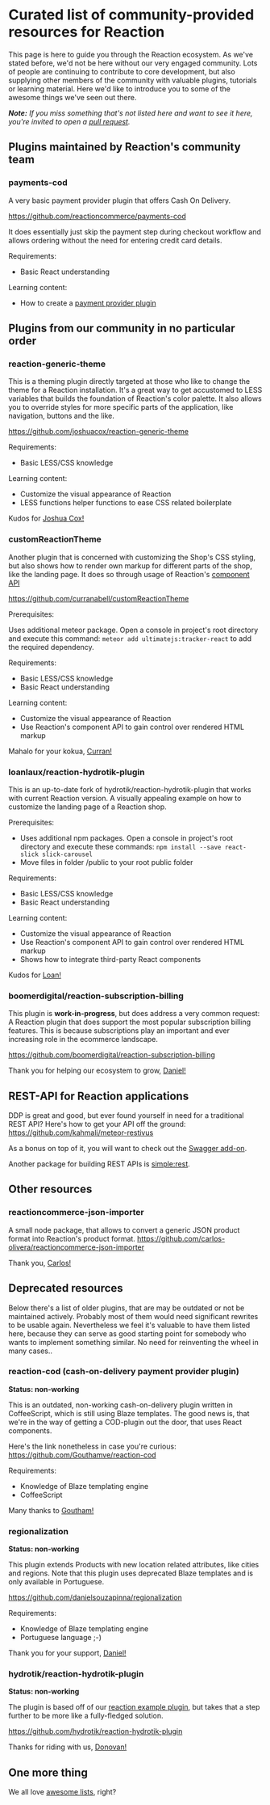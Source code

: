 # Curated list of community-provided resources for Reaction

This page is here to guide you through the Reaction ecosystem. As we've stated before, we'd not be here without our very engaged community. Lots of people are continuing to contribute to core development, but also supplying other members of the community with valuable plugins, tutorials or learning material. Here we'd like to introduce you to some of the awesome things we've seen out there.

_**Note:** If you miss something that's not listed here and want to see it here, you're invited to open a [pull request](https://github.com/reactioncommerce/reaction-docs/pull/new/master)._

## Plugins maintained by Reaction's community team

### payments-cod

A very basic payment provider plugin that offers Cash On Delivery.

<https://github.com/reactioncommerce/payments-cod>

It does essentially just skip the payment step during checkout workflow and allows ordering without the need for entering credit card details.

Requirements:

-   Basic React understanding

Learning content:

-   How to create a [payment provider plugin](https://docs.reactioncommerce.com/reaction-docs/master/creating-a-payment-provider)

## Plugins from our community in no particular order

### reaction-generic-theme

This is a theming plugin directly targeted at those who like to change the theme for a Reaction installation. It's a great way to get accustomed to LESS variables that builds the foundation of Reaction's color palette. It also allows you to override styles for more specific parts of the application, like navigation, buttons and the like.

<https://github.com/joshuacox/reaction-generic-theme>

Requirements:

-   Basic LESS/CSS knowledge

Learning content:

-   Customize the visual appearance of Reaction
-   LESS functions helper functions to ease CSS related boilerplate

Kudos for [Joshua Cox!](https://github.com/joshuacox)

### customReactionTheme

Another plugin that is concerned with customizing the Shop's CSS styling, but also shows how to render own markup for different parts of the shop, like the landing page. It does so through usage of Reaction's [component API](http://api.docs.reactioncommerce.com/Components.html)

<https://github.com/curranabell/customReactionTheme>

Prerequisites:

Uses additional meteor package. Open a console in project's root directory and execute this command: `meteor add ultimatejs:tracker-react` to add the required dependency.

Requirements:

-   Basic LESS/CSS knowledge
-   Basic React understanding

Learning content:

-   Customize the visual appearance of Reaction
-   Use Reaction's component API to gain control over rendered HTML markup

Mahalo for your kokua, [Curran!](https://github.com/curranabell)

### loanlaux/reaction-hydrotik-plugin

This is an up-to-date fork of hydrotik/reaction-hydrotik-plugin that works with current Reaction version. A visually appealing example on how to customize the landing page of a Reaction shop.

Prerequisites:

-   Uses additional npm packages. Open a console in project's root directory and execute these commands: `npm install --save react-slick slick-carousel`
-   Move files in folder <plugin-dir>/public to your root public folder

Requirements:

-   Basic LESS/CSS knowledge
-   Basic React understanding

Learning content:

-   Customize the visual appearance of Reaction
-   Use Reaction's component API to gain control over rendered HTML markup
-   Shows how to integrate third-party React components

Kudos for [Loan!](https://github.com/loanlaux)

### boomerdigital/reaction-subscription-billing

This plugin is **work-in-progress**, but does address a very common request: A Reaction  plugin that does support the most popular subscription billing features. This is because subscriptions play an important and ever increasing role in the ecommerce landscape.

<https://github.com/boomerdigital/reaction-subscription-billing>

Thank you for helping our ecosystem to grow, [Daniel!](https://github.com/dhonig)

## REST-API for Reaction applications

DDP is great and good, but ever found yourself in need for a traditional REST API? Here's how to get your API off the ground:
<https://github.com/kahmali/meteor-restivus>

As a bonus on top of it, you will want to check out the [Swagger add-on](https://github.com/apinf/restivus-swagger).

Another package for building REST APIs is [simple:rest](https://atmospherejs.com/simple/rest).

## Other resources

### reactioncommerce-json-importer

A small node package, that allows to convert a generic JSON product format into Reaction's product format.
<https://github.com/carlos-olivera/reactioncommerce-json-importer>

Thank you, [Carlos!](https://github.com/carlos-olivera)

## Deprecated resources

Below there's a list of older plugins, that are may be outdated or not be maintained actively. Probably most of them would need significant rewrites to be usable again. Nevertheless we feel it's valuable to have them listed here, because they can serve as good starting point for somebody who wants to implement something similar. No need for reinventing the wheel in many cases..

### reaction-cod (cash-on-delivery payment provider plugin)

**Status: non-working**

This is an outdated, non-working cash-on-delivery plugin written in CoffeeScript, which is still using Blaze templates. The good news is, that we're in the way of getting a COD-plugin out the door, that uses React components.

Here's the link nonetheless in case you're curious:
<https://github.com/Gouthamve/reaction-cod>

Requirements:

-   Knowledge of Blaze templating engine
-   CoffeeScript

Many thanks to [Goutham!](https://github.com/Gouthamve)

### regionalization

**Status: non-working**

This plugin extends Products with new location related attributes, like cities and regions. Note that this plugin uses deprecated Blaze templates and is only available in Portuguese.

<https://github.com/danielsouzapinna/regionalization>

Requirements:

-   Knowledge of Blaze templating engine
-   Portuguese language ;-)

Thank you for your support, [Daniel!](https://github.com/danielsouzapinn)

### hydrotik/reaction-hydrotik-plugin

**Status: non-working**

The plugin is based off of our [reaction example plugin](https://github.com/reactioncommerce/reaction-example-plugin), but takes that a step further to be more like a fully-fledged solution.

<https://github.com/hydrotik/reaction-hydrotik-plugin>

Thanks for riding with us, [Donovan!](https://github.com/hydrotik)

## One more thing

We all love [awesome lists](https://github.com/iamchathu/awesome-reactioncommerce), right?
